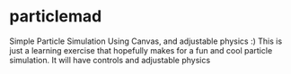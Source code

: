 # particlemad
Simple Particle Simulation Using Canvas, and adjustable physics :)
This is just a learning exercise that hopefully makes for a fun and cool particle simulation.
It will have controls and adjustable physics
